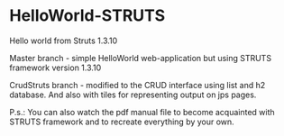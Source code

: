 # HelloWorld-STRUTS
Hello world from Struts 1.3.10

Master branch - simple HelloWorld web-application but using STRUTS framework version 1.3.10

CrudStruts branch - modified to the CRUD interface using list and h2 database. And also with tiles for representing output on jps pages.

P.s.: You can also watch the pdf manual file to become acquainted with STRUTS framework and to recreate everything by your own.
